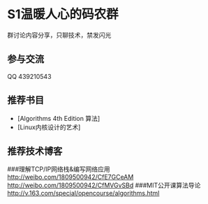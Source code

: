 S1温暖人心的码农群
============================

群讨论内容分享，只聊技术，禁发闪光

## 参与交流
QQ 439210543

## 推荐书目
* [Algorithms 4th Edition 算法]
* [Linux内核设计的艺术]

## 推荐技术博客
###理解TCP/IP网络栈&编写网络应用
http://weibo.com/1809500942/CfE7GCeAM
http://weibo.com/1809500942/CfMVGvSBd
###MIT公开课算法导论
http://v.163.com/special/opencourse/algorithms.html
